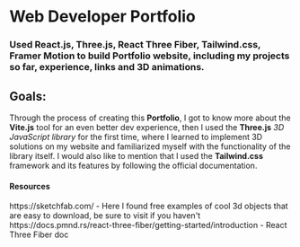 # Web Developer Portfolio

<h3>Used React.js, Three.js, React Three Fiber, Tailwind.css, Framer Motion to build Portfolio website,
including my projects so far, experience, links and 3D animations. </h3>
</hr>

<h2>Goals: </h2>

<p>Through the process of creating this <strong>Portfolio</strong>, I got to know more about the <strong>Vite.js</strong> tool for an even better dev experience, then I used the <strong>Three.js</strong> <i>3D JavaScript library</i> for the first time, where I learned to implement 3D solutions on my website and familiarized myself with the functionality of the library itself. I would also like to mention that I used the <strong>Tailwind.css</strong> framework and its features by following the official documentation.</p>

<h4>Resources</h4>
https://sketchfab.com/ - Here I found free examples of cool 3d objects that are easy to download, be sure to visit if you haven't
https://docs.pmnd.rs/react-three-fiber/getting-started/introduction - React Three Fiber doc

